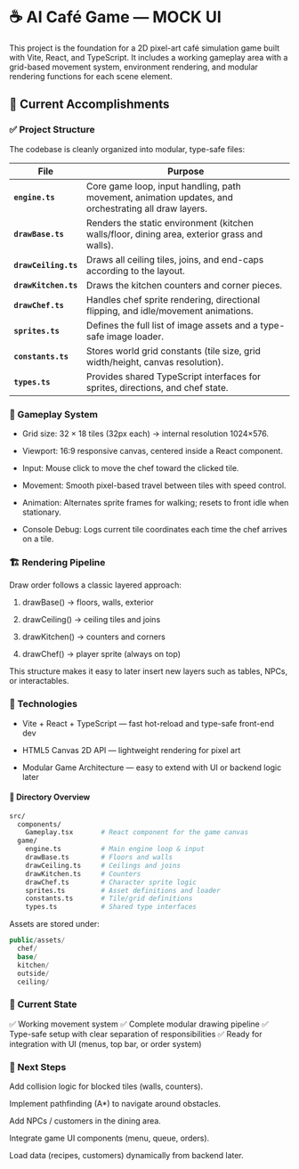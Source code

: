 # ☕ AI Café Game — MOCK UI

This project is the foundation for a 2D pixel-art café simulation game built with Vite, React, and TypeScript.
It includes a working gameplay area with a grid-based movement system, environment rendering, and modular rendering functions for each scene element.

## 🎯 Current Accomplishments
### ✅ Project Structure

The codebase is cleanly organized into modular, type-safe files:

| File                 | Purpose                                                                                              |
| -------------------- | ---------------------------------------------------------------------------------------------------- |
| **`engine.ts`**      | Core game loop, input handling, path movement, animation updates, and orchestrating all draw layers. |
| **`drawBase.ts`**    | Renders the static environment (kitchen walls/floor, dining area, exterior grass and walls).         |
| **`drawCeiling.ts`** | Draws all ceiling tiles, joins, and end-caps according to the layout.                                |
| **`drawKitchen.ts`** | Draws the kitchen counters and corner pieces.                                                        |
| **`drawChef.ts`**    | Handles chef sprite rendering, directional flipping, and idle/movement animations.                   |
| **`sprites.ts`**     | Defines the full list of image assets and a type-safe image loader.                                  |
| **`constants.ts`**   | Stores world grid constants (tile size, grid width/height, canvas resolution).                       |
| **`types.ts`**       | Provides shared TypeScript interfaces for sprites, directions, and chef state.                       |


### 🧩 Gameplay System

- Grid size: 32 × 18 tiles (32px each) → internal resolution 1024×576.

- Viewport: 16:9 responsive canvas, centered inside a React component.

- Input: Mouse click to move the chef toward the clicked tile.

- Movement: Smooth pixel-based travel between tiles with speed control.

- Animation: Alternates sprite frames for walking; resets to front idle when stationary.

- Console Debug: Logs current tile coordinates each time the chef arrives on a tile.

### 🏗 Rendering Pipeline

Draw order follows a classic layered approach:

1. drawBase() → floors, walls, exterior

2. drawCeiling() → ceiling tiles and joins

3. drawKitchen() → counters and corners

4. drawChef() → player sprite (always on top)

This structure makes it easy to later insert new layers such as tables, NPCs, or interactables.

### 🧱 Technologies

- Vite + React + TypeScript — fast hot-reload and type-safe front-end dev

- HTML5 Canvas 2D API — lightweight rendering for pixel art

- Modular Game Architecture — easy to extend with UI or backend logic later

#### 📂 Directory Overview

```bash
src/
  components/
    Gameplay.tsx       # React component for the game canvas
  game/
    engine.ts          # Main engine loop & input
    drawBase.ts        # Floors and walls
    drawCeiling.ts     # Ceilings and joins
    drawKitchen.ts     # Counters
    drawChef.ts        # Character sprite logic
    sprites.ts         # Asset definitions and loader
    constants.ts       # Tile/grid definitions
    types.ts           # Shared type interfaces
```

Assets are stored under:
```csharp
public/assets/
  chef/
  base/
  kitchen/
  outside/
  ceiling/
```

### 🚀 Current State

✅ Working movement system
✅ Complete modular drawing pipeline
✅ Type-safe setup with clear separation of responsibilities
✅ Ready for integration with UI (menus, top bar, or order system)

### 🔮 Next Steps

Add collision logic for blocked tiles (walls, counters).

Implement pathfinding (A*) to navigate around obstacles.

Add NPCs / customers in the dining area.

Integrate game UI components (menu, queue, orders).

Load data (recipes, customers) dynamically from backend later.